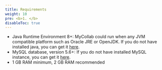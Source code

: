 ```yaml
---
title: Requirements
weight: 10
pre: <b>1. </b>
disableToc: true
---
```


* Java Runtime Environment 8+: MyCollab could run when any JVM compatible platform such as Oracle JRE or OpenJDK. If you do not have installed java, you can get it [here](https://www.java.com/en/download/).
* MySQL database, version 5.6+: If you do not have installed MySQL instance, you can get it [here](https://dev.mysql.com/downloads/mysql/).
* 1 GB RAM minimum, 2 GB RAM recommended
